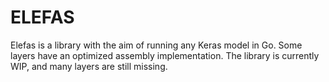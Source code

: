 # ELEFAS
Elefas is a library with the aim of running any Keras model in Go. Some layers have an optimized assembly implementation. The library is currently WIP, and many layers are still missing.